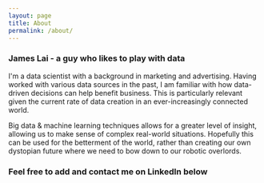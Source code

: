 ```yaml
---
layout: page
title: About
permalink: /about/
---
```


### James Lai - a guy who likes to play with data

I'm a data scientist with a background in marketing and advertising.  Having worked with various data sources in the past, I am familiar with how data-driven decisions can help benefit business.  This is particularly relevant given the current rate of data creation in an ever-increasingly connected world.

Big data & machine learning techniques allows for a greater level of insight, allowing us to make sense of complex real-world situations.  Hopefully this can be used for the betterment of the world, rather than creating our own dystopian future where we need to bow down to our robotic overlords.

### Feel free to add and contact me on LinkedIn below
